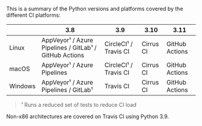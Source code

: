 This is a summary of the Python versions and platforms covered by the different CI platforms:

|         | 3.8                                                    | 3.9                   | 3.10      | 3.11           |
|---------|--------------------------------------------------------|-----------------------|-----------|----------------|
| Linux   | AppVeyor¹ / Azure Pipelines / GitLab¹ / GitHub Actions | CircleCI¹ / Travis CI | Cirrus CI | GitHub Actions |
| macOS   | AppVeyor¹ / Azure Pipelines                            | CircleCI¹ / Travis CI | Cirrus CI | GitHub Actions |
| Windows | AppVeyor¹ / Azure Pipelines / GitLab¹                  | Travis CI             | Cirrus CI | GitHub Actions |

> ¹ Runs a reduced set of tests to reduce CI load

Non-x86 architectures are covered on Travis CI using Python 3.9.
